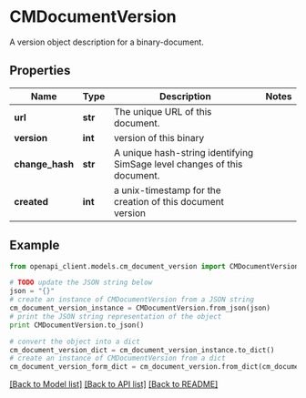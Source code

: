 # CMDocumentVersion

A version object description for a binary-document.

## Properties
Name | Type | Description | Notes
------------ | ------------- | ------------- | -------------
**url** | **str** | The unique URL of this document. | 
**version** | **int** | version of this binary | 
**change_hash** | **str** | A unique hash-string identifying SimSage level changes of this document. | 
**created** | **int** | a unix-timestamp for the creation of this document version | 

## Example

```python
from openapi_client.models.cm_document_version import CMDocumentVersion

# TODO update the JSON string below
json = "{}"
# create an instance of CMDocumentVersion from a JSON string
cm_document_version_instance = CMDocumentVersion.from_json(json)
# print the JSON string representation of the object
print CMDocumentVersion.to_json()

# convert the object into a dict
cm_document_version_dict = cm_document_version_instance.to_dict()
# create an instance of CMDocumentVersion from a dict
cm_document_version_form_dict = cm_document_version.from_dict(cm_document_version_dict)
```
[[Back to Model list]](../README.md#documentation-for-models) [[Back to API list]](../README.md#documentation-for-api-endpoints) [[Back to README]](../README.md)



